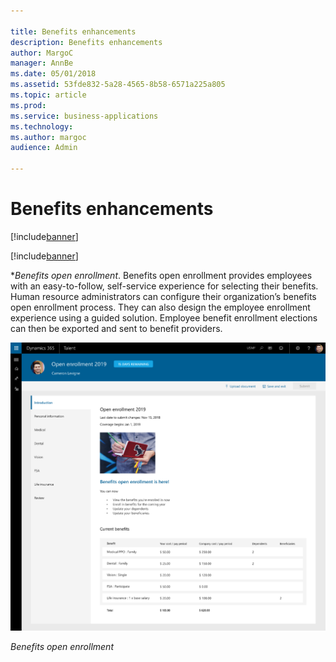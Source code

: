 ```yaml
---

title: Benefits enhancements
description: Benefits enhancements
author: MargoC
manager: AnnBe
ms.date: 05/01/2018
ms.assetid: 53fde832-5a28-4565-8b58-6571a225a805
ms.topic: article
ms.prod: 
ms.service: business-applications
ms.technology: 
ms.author: margoc
audience: Admin

---
```

#  Benefits enhancements

[!include[banner](../../includes/banner.md)]

[!include[banner](../../../includes/public-preview.md)]

**Benefits open enrollment*. Benefits open enrollment provides employees with an easy-to-follow, self-service experience for selecting their benefits. Human resource administrators can configure their organization’s benefits open enrollment process. They can also design the employee enrollment experience using a guided solution. Employee benefit enrollment elections can then be exported and sent to benefit providers.

![A screenshot showing benefits open enrollment in Talent](media/benefits-enhancements-1.png "A screenshot showing benefits open enrollment in Talent")
<!-- Talent_Benefits Enhancements_A.png -->


*Benefits open enrollment*
